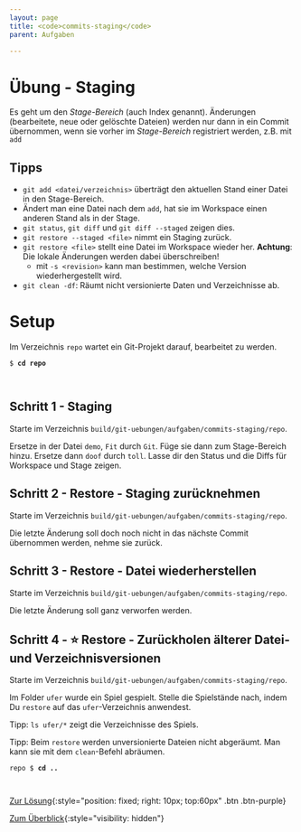 ```yaml
---
layout: page
title: <code>commits-staging</code>
parent: Aufgaben

---
```

# Übung - Staging

Es geht um den *Stage-Bereich* (auch Index genannt).
Änderungen (bearbeitete, neue oder gelöschte Dateien) werden nur dann
in ein Commit übernommen, wenn sie vorher im *Stage-Bereich*
registriert werden, z.B. mit `add`

## Tipps

* `git add <datei/verzeichnis>` 
   überträgt den aktuellen Stand einer Datei in den Stage-Bereich.
*  Ändert man eine Datei nach dem `add`, hat sie
   im Workspace einen anderen Stand als in der Stage.
* `git status`, `git diff` und `git diff --staged` zeigen dies.
* `git restore --staged <file>` nimmt ein Staging zurück.
* `git restore <file>` stellt eine Datei im Workspace wieder her.
   **Achtung**: Die lokale Änderungen werden dabei überschreiben!
   - mit `-s <revision>` kann man bestimmen, welche Version wiederhergestellt wird.
* `git clean -df`: Räumt nicht versionierte Daten und Verzeichnisse ab.

# Setup

Im Verzeichnis `repo` wartet ein Git-Projekt darauf,
bearbeitet zu werden. 



<pre><code>$ <b>cd repo</b><br><br><br></code></pre>


<!--UEB-Staging--><h2>Schritt 1 - Staging</h2>

Starte im Verzeichnis `build/git-uebungen/aufgaben/commits-staging/repo`.

Ersetze in der Datei `demo`,
`Fit` durch `Git`.
Füge sie dann zum Stage-Bereich hinzu.
Ersetze dann `doof` durch `toll`.
Lasse dir den Status und die Diffs
für Workspace und Stage zeigen.

<!--UEB-Staging--><h2>Schritt 2 - Restore - Staging zurücknehmen</h2>

Starte im Verzeichnis `build/git-uebungen/aufgaben/commits-staging/repo`.

Die letzte Änderung soll doch noch nicht in das nächste Commit übernommen werden,
nehme sie zurück. 

<!--UEB-Staging--><h2>Schritt 3 - Restore - Datei wiederherstellen</h2>

Starte im Verzeichnis `build/git-uebungen/aufgaben/commits-staging/repo`.

Die letzte Änderung soll ganz verworfen werden. 

<!--UEB-Staging--><h2>Schritt 4 - ⭐ Restore - Zurückholen älterer Datei- und Verzeichnisversionen</h2>

Starte im Verzeichnis `build/git-uebungen/aufgaben/commits-staging/repo`.

Im Folder `ufer` wurde ein Spiel gespielt.
Stelle die Spielstände nach, 
indem Du `restore` auf das `ufer`-Verzeichnis anwendest.

Tipp: `ls ufer/*` zeigt die Verzeichnisse des Spiels.

Tipp: Beim `restore` werden unversionierte Dateien nicht abgeräumt.
Man kann sie mit dem `clean`-Befehl abräumen.


<pre><code>repo $ <b>cd ..</b><br><br><br></code></pre>


[Zur Lösung](loesung-commits-staging.html){:style="position: fixed; right: 10px; top:60px" .btn .btn-purple}

[Zum Überblick](../../ueberblick.html){:style="visibility: hidden"}

